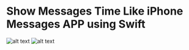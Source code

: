 # Show Messages Time Like iPhone Messages APP using Swift 
![alt text](https://cloud.githubusercontent.com/assets/3542982/11319372/03089b3c-907d-11e5-99f2-04d1f4db49d5.jpg "Description goes here")
![alt text](https://cloud.githubusercontent.com/assets/3542982/11319375/21642088-907d-11e5-8cd6-75a720ddac9a.jpg "Description goes here")
